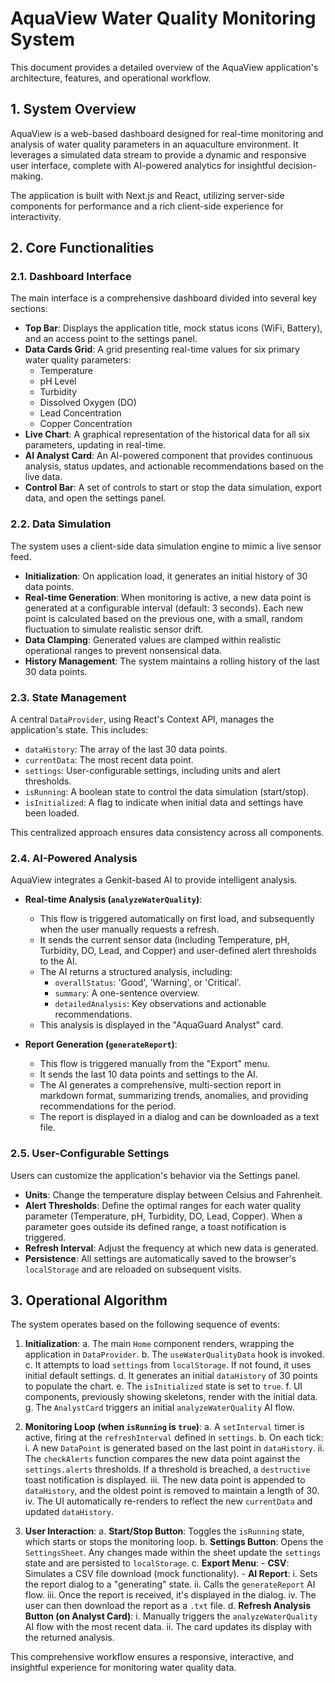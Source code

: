 # AquaView Water Quality Monitoring System

This document provides a detailed overview of the AquaView application's architecture, features, and operational workflow.

## 1. System Overview

AquaView is a web-based dashboard designed for real-time monitoring and analysis of water quality parameters in an aquaculture environment. It leverages a simulated data stream to provide a dynamic and responsive user interface, complete with AI-powered analytics for insightful decision-making.

The application is built with Next.js and React, utilizing server-side components for performance and a rich client-side experience for interactivity.

## 2. Core Functionalities

### 2.1. Dashboard Interface
The main interface is a comprehensive dashboard divided into several key sections:

-   **Top Bar**: Displays the application title, mock status icons (WiFi, Battery), and an access point to the settings panel.
-   **Data Cards Grid**: A grid presenting real-time values for six primary water quality parameters:
    -   Temperature
    -   pH Level
    -   Turbidity
    -   Dissolved Oxygen (DO)
    -   Lead Concentration
    -   Copper Concentration
-   **Live Chart**: A graphical representation of the historical data for all six parameters, updating in real-time.
-   **AI Analyst Card**: An AI-powered component that provides continuous analysis, status updates, and actionable recommendations based on the live data.
-   **Control Bar**: A set of controls to start or stop the data simulation, export data, and open the settings panel.

### 2.2. Data Simulation
The system uses a client-side data simulation engine to mimic a live sensor feed.

-   **Initialization**: On application load, it generates an initial history of 30 data points.
-   **Real-time Generation**: When monitoring is active, a new data point is generated at a configurable interval (default: 3 seconds). Each new point is calculated based on the previous one, with a small, random fluctuation to simulate realistic sensor drift.
-   **Data Clamping**: Generated values are clamped within realistic operational ranges to prevent nonsensical data.
-   **History Management**: The system maintains a rolling history of the last 30 data points.

### 2.3. State Management
A central `DataProvider`, using React's Context API, manages the application's state. This includes:

-   `dataHistory`: The array of the last 30 data points.
-   `currentData`: The most recent data point.
-   `settings`: User-configurable settings, including units and alert thresholds.
-   `isRunning`: A boolean state to control the data simulation (start/stop).
-   `isInitialized`: A flag to indicate when initial data and settings have been loaded.

This centralized approach ensures data consistency across all components.

### 2.4. AI-Powered Analysis
AquaView integrates a Genkit-based AI to provide intelligent analysis.

-   **Real-time Analysis (`analyzeWaterQuality`)**:
    -   This flow is triggered automatically on first load, and subsequently when the user manually requests a refresh.
    -   It sends the current sensor data (including Temperature, pH, Turbidity, DO, Lead, and Copper) and user-defined alert thresholds to the AI.
    -   The AI returns a structured analysis, including:
        -   `overallStatus`: 'Good', 'Warning', or 'Critical'.
        -   `summary`: A one-sentence overview.
        -   `detailedAnalysis`: Key observations and actionable recommendations.
    -   This analysis is displayed in the "AquaGuard Analyst" card.

-   **Report Generation (`generateReport`)**:
    -   This flow is triggered manually from the "Export" menu.
    -   It sends the last 10 data points and settings to the AI.
    -   The AI generates a comprehensive, multi-section report in markdown format, summarizing trends, anomalies, and providing recommendations for the period.
    -   The report is displayed in a dialog and can be downloaded as a text file.

### 2.5. User-Configurable Settings
Users can customize the application's behavior via the Settings panel.

-   **Units**: Change the temperature display between Celsius and Fahrenheit.
-   **Alert Thresholds**: Define the optimal ranges for each water quality parameter (Temperature, pH, Turbidity, DO, Lead, Copper). When a parameter goes outside its defined range, a toast notification is triggered.
-   **Refresh Interval**: Adjust the frequency at which new data is generated.
-   **Persistence**: All settings are automatically saved to the browser's `localStorage` and are reloaded on subsequent visits.

## 3. Operational Algorithm

The system operates based on the following sequence of events:

1.  **Initialization**:
    a. The main `Home` component renders, wrapping the application in `DataProvider`.
    b. The `useWaterQualityData` hook is invoked.
    c. It attempts to load `settings` from `localStorage`. If not found, it uses initial default settings.
    d. It generates an initial `dataHistory` of 30 points to populate the chart.
    e. The `isInitialized` state is set to `true`.
    f. UI components, previously showing skeletons, render with the initial data.
    g. The `AnalystCard` triggers an initial `analyzeWaterQuality` AI flow.

2.  **Monitoring Loop (when `isRunning` is `true`)**:
    a. A `setInterval` timer is active, firing at the `refreshInterval` defined in `settings`.
    b. On each tick:
        i. A new `DataPoint` is generated based on the last point in `dataHistory`.
        ii. The `checkAlerts` function compares the new data point against the `settings.alerts` thresholds. If a threshold is breached, a `destructive` toast notification is displayed.
        iii. The new data point is appended to `dataHistory`, and the oldest point is removed to maintain a length of 30.
        iv. The UI automatically re-renders to reflect the new `currentData` and updated `dataHistory`.

3.  **User Interaction**:
    a. **Start/Stop Button**: Toggles the `isRunning` state, which starts or stops the monitoring loop.
    b. **Settings Button**: Opens the `SettingsSheet`. Any changes made within the sheet update the `settings` state and are persisted to `localStorage`.
    c. **Export Menu**:
        - **CSV**: Simulates a CSV file download (mock functionality).
        - **AI Report**:
            i. Sets the report dialog to a "generating" state.
            ii. Calls the `generateReport` AI flow.
            iii. Once the report is received, it's displayed in the dialog.
            iv. The user can then download the report as a `.txt` file.
    d. **Refresh Analysis Button (on Analyst Card)**:
        i. Manually triggers the `analyzeWaterQuality` AI flow with the most recent data.
        ii. The card updates its display with the returned analysis.

This comprehensive workflow ensures a responsive, interactive, and insightful experience for monitoring water quality data.